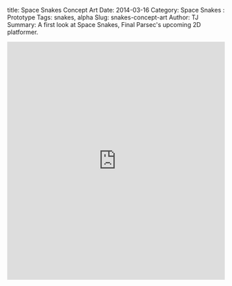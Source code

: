 title: Space Snakes Concept Art
Date: 2014-03-16
Category: Space Snakes : Prototype
Tags: snakes, alpha
Slug: snakes-concept-art
Author: TJ
Summary: A first look at Space Snakes, Final Parsec's upcoming 2D platformer.

<iframe class="imgur-album" width="100%" height="550" frameborder="0" src="http://imgur.com/a/f1Ryd/embed"></iframe>